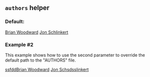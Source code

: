 ## `authors` helper

### Default:

[Brian Woodward](http://github.com/doowb)
[Jon Schlinkert](http://github.com/jonschlinkert)

### Example #2

This example shows how to use the second parameter to override the default path to the "AUTHORS" file.

[ssfddBrian Woodward](http://github.com/doowb)
[Jon Schsdsslinkert](http://github.com/jonschlinkert)
